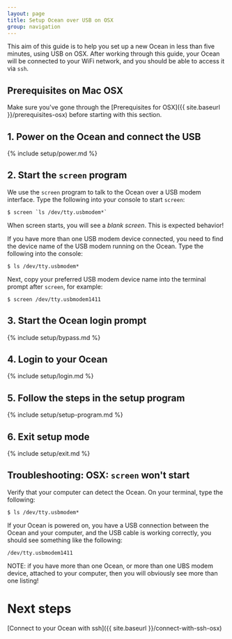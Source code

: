 ```yaml
---
layout: page
title: Setup Ocean over USB on OSX
group: navigation
---
```

This aim of this guide is to help you set up a new Ocean in less than five minutes, using USB on OSX.  After working through this guide, your Ocean will be connected to your WiFi network, and you should be able to access it via `ssh`.

## Prerequisites on Mac OSX

Make sure you've gone through the [Prerequisites for OSX]({{ site.baseurl }}/prerequisites-osx) before starting with this section.


## 1. Power on the Ocean and connect the USB

{% include setup/power.md %}

## 2. Start the `screen` program

We use the `screen` program to talk to the Ocean over a USB modem interface.  Type the following into your console to start `screen`:

```console
$ screen `ls /dev/tty.usbmodem*`
```

When screen starts, you will see a *blank screen*.  This is expected behavior!

If you have more than one USB modem device connected, you need to find the device name of the USB modem running on the Ocean.  Type the following into the console:

```console
$ ls /dev/tty.usbmodem*
```

Next, copy your preferred USB modem device name into the terminal prompt after `screen`, for example:

```console
$ screen /dev/tty.usbmodem1411
```

## 3. Start the Ocean login prompt

{% include setup/bypass.md %}

## 4. Login to your Ocean

{% include setup/login.md %}

## 5. Follow the steps in the setup program

{% include setup/setup-program.md %}

## 6. Exit setup mode

{% include setup/exit.md %}



## Troubleshooting: OSX: `screen` won't start

Verify that your computer can detect the Ocean.  On your terminal, type the following:

```console
$ ls /dev/tty.usbmodem*
```

If your Ocean is powered on, you have a USB connection between the Ocean and your computer, and the USB cable is working correctly, you should see something like the following:

```console
/dev/tty.usbmodem1411
```

NOTE: if you have more than one Ocean, or more than one UBS modem device, attached to your computer, then you will obviously see more than one listing!


# Next steps

[Connect to your Ocean with ssh]({{ site.baseurl }}/connect-with-ssh-osx)
